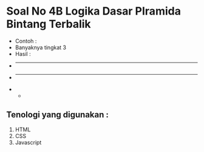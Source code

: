 # Soal No 4B Logika Dasar PIramida Bintang Terbalik
  - Contoh :
  - Banyaknya tingkat 3
  - Hasil :
  -   * * * * *
  -   * * *
  -   *
## Tenologi yang digunakan :
  1. HTML
  2. CSS
  3. Javascript
